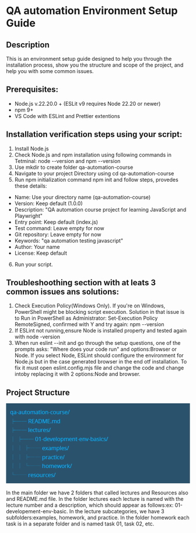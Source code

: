 # QA automation Environment Setup Guide

## Description

This is an environment setup guide designed to help you through the installation process, show you the structure and scope of the project, and help you with some common issues.

## Prerequisites:

- Node.js v.22.20.0 + (ESLit v9 requires Node 22.20 or newer)
- npm 9+
- VS Code with ESLint and Prettier extentions

## Installation verification steps using your script:

1. Install Node.js
2. Check Node.js and npm installation using following commands in Tetminal: node --version and npm --version
3. Use mkdir to create folder qa-automation-course
4. Navigate to your project Directory using cd qa-automation-course
5. Run npm initialization command npm init and follow steps, provedes these details:

- Name: Use your directory name (qa-automation-course)
- Version: Keep default (1.0.0)
- Description: "QA automation course project for learning JavaScript and Playwright"
- Entry point: Keep default (index.js)
- Test command: Leave empty for now
- Git repository: Leave empty for now
- Keywords: "qa automation testing javascript"
- Author: Your name
- License: Keep default

6. Run your script.

## Troubleshoothing section with at leats 3 common issues ans solutions:

1. Check Execution Policy(Windows Only). If you're on Windows, PowerShell might be blocking script execution. Solution in that issue is to Run in PowerShell as Administrator: Set-Execution Policy RemoteSigned, confirmed with Y and try again: npm --version
2. If ESLint not running,ensure Node is installed property and tested again with node -version
3. When run eslint --init and go through the setup questions, one of the prompts asks: "Where does your code run" and options:Browser or Node. If you select Node, ESLint should configure the environment for Node.js but in the case generated browser in the end otf installation. To fix it must open eslint.config.mjs file and change the code and change intoby replacing it with 2 options:Node and browser.

## Project Structure

![alt text](image.png)

In the main folder we have 2 folders that called lectures and Resources also and README.md file. In the folder lectures еach lecture is named with the lecture number and a description, which should appear as follows:еx: 01-developement-env-basic. In the lecture subcategories, we have 3 subfolders:examples, homework, and practice. In the folder homework еach task is in a separate folder and is named task 01, task 02, etc.

